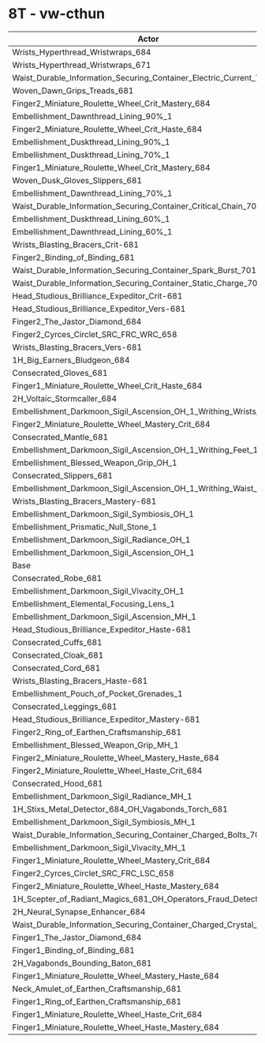 # 8T - vw-cthun
| Actor | DPS | Increase |
|---|:---:|:---:|
|Wrists_Hyperthread_Wristwraps_684|13497403|2.48%|
|Wrists_Hyperthread_Wristwraps_671|13440015|2.05%|
|Waist_Durable_Information_Securing_Container_Electric_Current_701|13301335|0.99%|
|Woven_Dawn_Grips_Treads_681|13299637|0.98%|
|Finger2_Miniature_Roulette_Wheel_Crit_Mastery_684|13295848|0.95%|
|Embellishment_Dawnthread_Lining_90%_1|13271093|0.77%|
|Finger2_Miniature_Roulette_Wheel_Crit_Haste_684|13266811|0.73%|
|Embellishment_Duskthread_Lining_90%_1|13265231|0.72%|
|Embellishment_Duskthread_Lining_70%_1|13254232|0.64%|
|Finger1_Miniature_Roulette_Wheel_Crit_Mastery_684|13252662|0.63%|
|Woven_Dusk_Gloves_Slippers_681|13249135|0.60%|
|Embellishment_Dawnthread_Lining_70%_1|13248719|0.60%|
|Waist_Durable_Information_Securing_Container_Critical_Chain_701|13246517|0.58%|
|Embellishment_Duskthread_Lining_60%_1|13235400|0.49%|
|Embellishment_Dawnthread_Lining_60%_1|13232451|0.47%|
|Wrists_Blasting_Bracers_Crit-681|13231877|0.47%|
|Finger2_Binding_of_Binding_681|13229697|0.45%|
|Waist_Durable_Information_Securing_Container_Spark_Burst_701|13223301|0.40%|
|Waist_Durable_Information_Securing_Container_Static_Charge_701|13223017|0.40%|
|Head_Studious_Brilliance_Expeditor_Crit-681|13219059|0.37%|
|Head_Studious_Brilliance_Expeditor_Vers-681|13217327|0.36%|
|Finger2_The_Jastor_Diamond_684|13211061|0.31%|
|Finger2_Cyrces_Circlet_SRC_FRC_WRC_658|13210120|0.30%|
|Wrists_Blasting_Bracers_Vers-681|13209448|0.30%|
|1H_Big_Earners_Bludgeon_684|13206981|0.28%|
|Consecrated_Gloves_681|13198774|0.22%|
|Finger1_Miniature_Roulette_Wheel_Crit_Haste_684|13194961|0.19%|
|2H_Voltaic_Stormcaller_684|13192608|0.17%|
|Embellishment_Darkmoon_Sigil_Ascension_OH_1_Writhing_Wrists_1|13191216|0.16%|
|Finger2_Miniature_Roulette_Wheel_Mastery_Crit_684|13188375|0.14%|
|Consecrated_Mantle_681|13188307|0.14%|
|Embellishment_Darkmoon_Sigil_Ascension_OH_1_Writhing_Feet_1|13187901|0.13%|
|Embellishment_Blessed_Weapon_Grip_OH_1|13187674|0.13%|
|Consecrated_Slippers_681|13186207|0.12%|
|Embellishment_Darkmoon_Sigil_Ascension_OH_1_Writhing_Waist_1|13183508|0.10%|
|Wrists_Blasting_Bracers_Mastery-681|13181606|0.09%|
|Embellishment_Darkmoon_Sigil_Symbiosis_OH_1|13180927|0.08%|
|Embellishment_Prismatic_Null_Stone_1|13180106|0.07%|
|Embellishment_Darkmoon_Sigil_Radiance_OH_1|13176470|0.05%|
|Embellishment_Darkmoon_Sigil_Ascension_OH_1|13172576|0.02%|
|Base|13170335|0.00%|
|Consecrated_Robe_681|13169653|-0.01%|
|Embellishment_Darkmoon_Sigil_Vivacity_OH_1|13168355|-0.02%|
|Embellishment_Elemental_Focusing_Lens_1|13167011|-0.03%|
|Embellishment_Darkmoon_Sigil_Ascension_MH_1|13166029|-0.03%|
|Head_Studious_Brilliance_Expeditor_Haste-681|13164501|-0.04%|
|Consecrated_Cuffs_681|13161919|-0.06%|
|Consecrated_Cloak_681|13159417|-0.08%|
|Consecrated_Cord_681|13157739|-0.10%|
|Wrists_Blasting_Bracers_Haste-681|13157607|-0.10%|
|Embellishment_Pouch_of_Pocket_Grenades_1|13156473|-0.11%|
|Consecrated_Leggings_681|13154388|-0.12%|
|Head_Studious_Brilliance_Expeditor_Mastery-681|13153722|-0.13%|
|Finger2_Ring_of_Earthen_Craftsmanship_681|13150501|-0.15%|
|Embellishment_Blessed_Weapon_Grip_MH_1|13149622|-0.16%|
|Finger2_Miniature_Roulette_Wheel_Mastery_Haste_684|13148906|-0.16%|
|Finger2_Miniature_Roulette_Wheel_Haste_Crit_684|13148830|-0.16%|
|Consecrated_Hood_681|13146453|-0.18%|
|Embellishment_Darkmoon_Sigil_Radiance_MH_1|13146220|-0.18%|
|1H_Stixs_Metal_Detector_684_OH_Vagabonds_Torch_681|13144549|-0.20%|
|Embellishment_Darkmoon_Sigil_Symbiosis_MH_1|13143827|-0.20%|
|Waist_Durable_Information_Securing_Container_Charged_Bolts_701|13134955|-0.27%|
|Embellishment_Darkmoon_Sigil_Vivacity_MH_1|13132452|-0.29%|
|Finger1_Miniature_Roulette_Wheel_Mastery_Crit_684|13124584|-0.35%|
|Finger2_Cyrces_Circlet_SRC_FRC_LSC_658|13122033|-0.37%|
|Finger2_Miniature_Roulette_Wheel_Haste_Mastery_684|13120469|-0.38%|
|1H_Scepter_of_Radiant_Magics_681_OH_Operators_Fraud_Detector_684|13117128|-0.40%|
|2H_Neural_Synapse_Enhancer_684|13115943|-0.41%|
|Waist_Durable_Information_Securing_Container_Charged_Crystal_701|13115733|-0.41%|
|Finger1_The_Jastor_Diamond_684|13110667|-0.45%|
|Finger1_Binding_of_Binding_681|13076930|-0.71%|
|2H_Vagabonds_Bounding_Baton_681|13071853|-0.75%|
|Finger1_Miniature_Roulette_Wheel_Mastery_Haste_684|13056985|-0.86%|
|Neck_Amulet_of_Earthen_Craftsmanship_681|13044831|-0.95%|
|Finger1_Ring_of_Earthen_Craftsmanship_681|12996894|-1.32%|
|Finger1_Miniature_Roulette_Wheel_Haste_Crit_684|12931294|-1.81%|
|Finger1_Miniature_Roulette_Wheel_Haste_Mastery_684|12903233|-2.03%|

